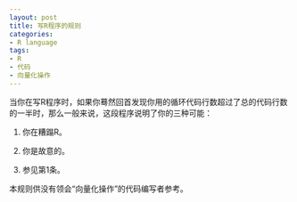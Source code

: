 ```yaml
---
layout: post
title: 写R程序的规则
categories:
- R language
tags:
- R
- 代码
- 向量化操作
---
```


当你在写R程序时，如果你蓦然回首发现你用的循环代码行数超过了总的代码行数的一半时，那么一般来说，这段程序说明了你的三种可能：



	
  1. 你在糟蹋R。

	
  2. 你是故意的。

	
  3. 参见第1条。


本规则供没有领会“向量化操作”的代码编写者参考。

